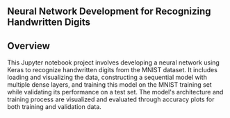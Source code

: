 ## Neural Network Development for Recognizing Handwritten Digits

## Overview

This Jupyter notebook project involves developing a neural network using Keras to recognize handwritten digits from the MNIST dataset. It includes loading and visualizing the data, constructing a sequential model with multiple dense layers, and training this model on the MNIST training set while validating its performance on a test set. The model's architecture and training process are visualized and evaluated through accuracy plots for both training and validation data.
